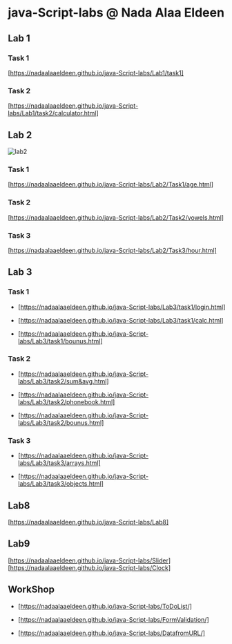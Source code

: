 # java-Script-labs @ Nada Alaa Eldeen 
## Lab 1
### Task 1
[https://nadaalaaeldeen.github.io/java-Script-labs/Lab1/task1]
### Task 2
[https://nadaalaaeldeen.github.io/java-Script-labs/Lab1/task2/calculator.html]
## Lab 2
![lab2](https://nadaalaaeldeen.github.io/java-Script-labs/Lab2/79e94946-d85a-4785-8283-c054f28849a1.jpg)
### Task 1
[https://nadaalaaeldeen.github.io/java-Script-labs/Lab2/Task1/age.html]
### Task 2
[https://nadaalaaeldeen.github.io/java-Script-labs/Lab2/Task2/vowels.html]
### Task 3
[https://nadaalaaeldeen.github.io/java-Script-labs/Lab2/Task3/hour.html]
## Lab 3
### Task 1
- [https://nadaalaaeldeen.github.io/java-Script-labs/Lab3/task1/login.html]
* [https://nadaalaaeldeen.github.io/java-Script-labs/Lab3/task1/calc.html]
+ [https://nadaalaaeldeen.github.io/java-Script-labs/Lab3/task1/bounus.html]
### Task 2
- [https://nadaalaaeldeen.github.io/java-Script-labs/Lab3/task2/sum&avg.html]
* [https://nadaalaaeldeen.github.io/java-Script-labs/Lab3/task2/phonebook.html]
+ [https://nadaalaaeldeen.github.io/java-Script-labs/Lab3/task2/bounus.html]
### Task 3
- [https://nadaalaaeldeen.github.io/java-Script-labs/Lab3/task3/arrays.html]
* [https://nadaalaaeldeen.github.io/java-Script-labs/Lab3/task3/objects.html]
## Lab8
[https://nadaalaaeldeen.github.io/java-Script-labs/Lab8]
## Lab9
 [https://nadaalaaeldeen.github.io/java-Script-labs/Slider]
 [https://nadaalaaeldeen.github.io/java-Script-labs/Clock]
## WorkShop
- [https://nadaalaaeldeen.github.io/java-Script-labs/ToDoList/]
+ [https://nadaalaaeldeen.github.io/java-Script-labs/FormValidation/]
* [https://nadaalaaeldeen.github.io/java-Script-labs/DatafromURL/]
